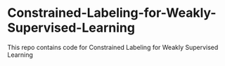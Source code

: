 # Constrained-Labeling-for-Weakly-Supervised-Learning
This repo contains code for Constrained Labeling for Weakly Supervised Learning
